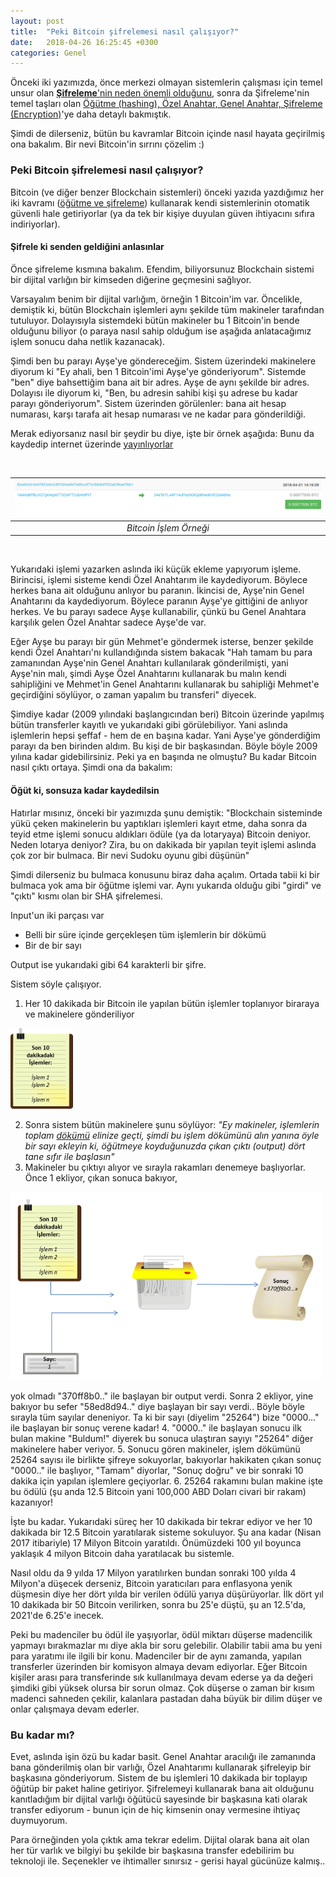 ```yaml
---
layout: post
title:  "Peki Bitcoin şifrelemesi nasıl çalışıyor?"
date:   2018-04-26 16:25:45 +0300
categories: Genel
---
```


Önceki iki yazımızda, önce merkezi olmayan sistemlerin çalışması için temel unsur olan [**Şifreleme**'nin neden önemli olduğunu](http://ademimerkezi.com/genel/2018/04/25/sifreleme-ne-demek-neden-onemli.html), sonra da Şifreleme'nin temel taşları olan [Öğütme (hashing), Özel Anahtar, Genel Anahtar, Şifreleme (Encryption)](http://ademimerkezi.com/genel/2018/04/26/sifreleme-mi-cok-karisik-degil-mi.html)'ye daha detaylı bakmıştık. 

Şimdi de dilerseniz, bütün bu kavramlar Bitcoin içinde nasıl hayata geçirilmiş ona bakalım. Bir nevi Bitcoin'in sırrını çözelim :) 


### Peki Bitcoin şifrelemesi nasıl çalışıyor?

Bitcoin (ve diğer benzer Blockchain sistemleri) önceki yazıda yazdığımız her iki kavramı ([öğütme ve şifreleme](http://ademimerkezi.com/genel/2018/04/26/sifreleme-mi-cok-karisik-degil-mi.html)) kullanarak kendi sistemlerinin otomatik güvenli hale getiriyorlar (ya da tek bir kişiye duyulan güven ihtiyacını sıfıra indiriyorlar). 

#### Şifrele ki senden geldiğini anlasınlar

Önce şifreleme kısmına bakalım. Efendim, biliyorsunuz Blockchain sistemi bir dijital varlığın bir kimseden diğerine geçmesini sağlıyor. 

Varsayalım benim bir dijital varlığım, örneğin 1 Bitcoin'im var. Öncelikle, demiştik ki, bütün Blockchain işlemleri aynı şekilde tüm makineler tarafından tutuluyor. Dolayısıyla sistemdeki bütün makineler bu 1 Bitcoin'in bende olduğunu biliyor (o paraya nasıl sahip olduğum ise aşağıda anlatacağımız işlem sonucu daha netlik kazanacak). 

Şimdi ben bu parayı Ayşe'ye göndereceğim. Sistem üzerindeki makinelere diyorum ki "Ey ahali, ben 1 Bitcoin'imi Ayşe'ye gönderiyorum". Sistemde "ben" diye bahsettiğim bana ait bir adres. Ayşe de aynı şekilde bir adres. Dolayısı ile diyorum ki, "Ben, bu adresin sahibi kişi şu adrese bu kadar parayı gönderiyorum". Sistem üzerinden görülenler: bana ait hesap numarası, karşı tarafa ait hesap numarası ve ne kadar para gönderildiği. 

Merak ediyorsanız nasıl bir şeydir bu diye, işte bir örnek aşağıda: Bunu da kaydedip internet üzerinde [yayınlıyorlar](https://blockchain.info/block/0000000000000000001c2fa26ad4d4850fe94e688cfccf812c4fbe6d245761eb)


&nbsp;

| ![Transaction_Bitcoin_Block _519273.png](/assets/Transaction_Bitcoin_Block_519273.png) | 
|:--:| 
| *Bitcoin İşlem Örneği* |

&nbsp;

Yukarıdaki işlemi yazarken aslında iki küçük ekleme yapıyorum işleme. Birincisi, işlemi sisteme kendi Özel Anahtarım ile kaydediyorum. Böylece herkes bana ait olduğunu anlıyor bu paranın. İkincisi de, Ayşe'nin Genel Anahtarını da kaydediyorum. Böylece paranın Ayşe'ye gittiğini de anlıyor herkes. Ve bu parayı sadece Ayşe kullanabilir, çünkü bu Genel Anahtara karşılık gelen Özel Anahtar sadece Ayşe'de var. 

Eğer Ayşe bu parayı bir gün Mehmet'e göndermek isterse, benzer şekilde kendi Özel Anahtarı'nı kullandığında sistem bakacak "Hah tamam bu para zamanından Ayşe'nin Genel Anahtarı kullanılarak gönderilmişti, yani Ayşe'nin malı, şimdi Ayşe Özel Anahtarını kullanarak bu malın kendi sahipliğini ve Mehmet'in Genel Anahtarını kullanarak bu sahipliği Mehmet'e geçirdiğini söylüyor, o zaman yapalım bu transferi" diyecek. 

Şimdiye kadar (2009 yılındaki başlangıcından beri) Bitcoin üzerinde yapılmış bütün transferler kayıtlı ve yukarıdaki gibi görülebiliyor. Yani aslında işlemlerin hepsi şeffaf - hem de en başına kadar. Yani Ayşe'ye gönderdiğim parayı da ben birinden aldım. Bu kişi de bir başkasından. Böyle böyle 2009 yılına kadar gidebilirsiniz. Peki ya en başında ne olmuştu? Bu kadar Bitcoin nasıl çıktı ortaya. Şimdi ona da bakalım: 

#### Öğüt ki, sonsuza kadar kaydedilsin

Hatırlar mısınız, önceki bir yazımızda şunu demiştik: "Blockchain sisteminde yükü çeken makinelerin bu yaptıkları işlemleri kayıt etme, daha sonra da teyid etme işlemi sonucu aldıkları ödüle (ya da lotaryaya) Bitcoin deniyor. Neden lotarya deniyor? Zira, bu on dakikada bir yapılan teyit işlemi aslında çok zor bir bulmaca. Bir nevi Sudoku oyunu gibi düşünün"

Şimdi dilerseniz bu bulmaca konusunu biraz daha açalım. Ortada tabii ki bir bulmaca yok ama bir öğütme işlemi var. Aynı yukarıda olduğu gibi "girdi" ve "çıktı" kısmı olan bir SHA şifrelemesi. 

Input'un iki parçası var 
- Belli bir süre içinde gerçekleşen tüm işlemlerin bir dökümü 
- Bir de bir sayı

Output ise yukarıdaki gibi 64 karakterli bir şifre. 

Sistem söyle çalışıyor. 
1. Her 10 dakikada bir Bitcoin ile yapılan bütün işlemler toplanıyor biraraya ve makinelere gönderiliyor

![transactions-v2.png](/assets/transactions-v2.png)


2. Sonra sistem bütün makinelere şunu söylüyor: *"Ey makineler, işlemlerin toplam [dökümü](https://blockchain.info/block/0000000000000000001c2fa26ad4d4850fe94e688cfccf812c4fbe6d245761eb) elinize geçti, şimdi bu işlem dökümünü alın yanına öyle bir sayı ekleyin ki, öğütmeye koyduğunuzda çıkan çıktı (output) dört tane sıfır ile başlasın"*
3. Makineler bu çıktıyı alıyor ve sırayla rakamları denemeye başlıyorlar. Önce 1 ekliyor, çıkan sonuca bakıyor, 


![transaction1-v3.png](/assets/transaction1-v3.png)

yok olmadı "370ff8b0.." ile başlayan bir output verdi. Sonra 2 ekliyor, yine bakıyor bu sefer "58ed8d94.." diye başlayan bir sayı verdi.. Böyle böyle sırayla tüm sayılar deneniyor. Ta ki bir sayı (diyelim "25264") bize "0000..." ile başlayan bir sonuç verene kadar!
4. "0000.." ile başlayan sonucu ilk bulan makine "Buldum!" diyerek bu sonuca ulaştıran sayıyı "25264" diğer makinelere haber veriyor. 
5. Sonucu gören makineler, işlem dökümünü 25264 sayısı ile birlikte şifreye sokuyorlar, bakıyorlar hakikaten çıkan sonuç "0000.." ile başlıyor, "Tamam" diyorlar, "Sonuç doğru" ve bir sonraki 10 dakika için yapılan işlemlere geçiyorlar. 
6. 25264 rakamını bulan makine işte bu ödülü (şu anda 12.5 Bitcoin yani 100,000 ABD Doları civari bir rakam) kazanıyor!

İşte bu kadar. Yukarıdaki süreç her 10 dakikada bir tekrar ediyor ve her 10 dakikada bir 12.5 Bitcoin yaratılarak sisteme sokuluyor. Şu ana kadar (Nisan 2017 itibariyle) 17 Milyon Bitcoin yaratıldı. Önümüzdeki 100 yıl boyunca yaklaşık 4 milyon Bitcoin daha yaratılacak bu sistemle. 

Nasıl oldu da 9 yılda 17 Milyon yaratılırken bundan sonraki 100 yılda 4 Milyon'a düşecek derseniz, Bitcoin yaratıcıları para enflasyona yenik düşmesin diye her dört yılda bir verilen ödülü yarıya düşürüyorlar. İlk dört yıl 10 dakikada bir 50 Bitcoin verilirken, sonra bu 25'e düştü, şu an 12.5'da, 2021'de 6.25'e inecek. 

Peki bu madenciler bu ödül ile yaşıyorlar, ödül miktarı düşerse madencilik yapmayı bırakmazlar mı diye akla bir soru gelebilir. Olabilir tabii ama bu yeni para yaratımı ile ilgili bir konu. Madenciler bir de aynı zamanda, yapılan transferler üzerinden bir komisyon almaya devam ediyorlar. Eğer Bitcoin kişiler arası para transferinde sık kullanılmaya devam ederse ya da değeri şimdiki gibi yüksek olursa bir sorun olmaz. Çok düşerse o zaman bir kısım madenci sahneden çekilir, kalanlara pastadan daha büyük bir dilim düşer ve onlar çalışmaya devam ederler. 

### Bu kadar mı?

Evet, aslında işin özü bu kadar basit. Genel Anahtar aracılığı ile zamanında bana gönderilmiş olan bir varlığı, Özel Anahtarımı kullanarak şifreleyip bir başkasına gönderiyorum. Sistem de bu işlemleri 10 dakikada bir toplayıp öğütüp bir paket haline getiriyor. Şifrelemeyi kullanarak bana ait olduğunu kanıtladığım bir dijital varlığı öğütücü sayesinde bir başkasına kati olarak transfer ediyorum - bunun için de hiç kimsenin onay vermesine ihtiyaç duymuyorum. 

Para örneğinden yola çıktık ama tekrar edelim. Dijital olarak bana ait olan her tür varlık ve bilgiyi bu şekilde bir başkasına transfer edebilirim bu teknoloji ile. Seçenekler ve ihtimaller sınırsız - gerisi hayal gücünüze kalmış..  

